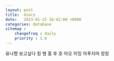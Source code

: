 ```yaml
---
layout: post
title:  diary
date:   2023-01-22 16:42:00 +0900
categories: database
sitemap :
    changefreq : daily
    priority : 1.0
---
```

유나찡 보고싶다 힝 헹 홍 후 호
아오 이잉  아푸지마 힝힝